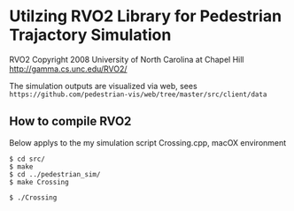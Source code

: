 Utilzing RVO2 Library for Pedestrian Trajactory Simulation
======================================

RVO2 Copyright 2008 University of North Carolina at Chapel Hill
<http://gamma.cs.unc.edu/RVO2/>  

The simulation outputs are visualized via web, sees `https://github.com/pedestrian-vis/web/tree/master/src/client/data`

## How to compile RVO2
Below applys to the my simulation script Crossing.cpp, macOX environment
```shell
$ cd src/
$ make
$ cd ../pedestrian_sim/
$ make Crossing

$ ./Crossing
```
